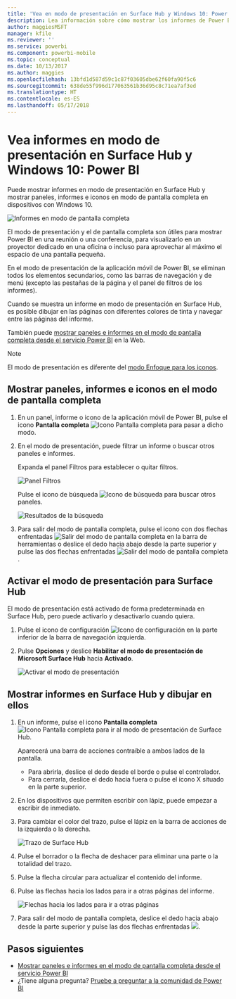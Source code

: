 ```yaml
---
title: 'Vea en modo de presentación en Surface Hub y Windows 10: Power BI'
description: Lea información sobre cómo mostrar los informes de Power BI en Surface Hub y cómo mostrar los paneles, informes e iconos de Power BI en modo de presentación en dispositivos con Windows 10.
author: maggiesMSFT
manager: kfile
ms.reviewer: ''
ms.service: powerbi
ms.component: powerbi-mobile
ms.topic: conceptual
ms.date: 10/13/2017
ms.author: maggies
ms.openlocfilehash: 13bfd1d587d59c1c87f03605dbe62f60fa90f5c6
ms.sourcegitcommit: 638de55f996d177063561b36d95c8c71ea7af3ed
ms.translationtype: HT
ms.contentlocale: es-ES
ms.lasthandoff: 05/17/2018
---
```

# <a name="view-reports-in-presentation-mode-on-surface-hub-and-windows-10---power-bi"></a>Vea informes en modo de presentación en Surface Hub y Windows 10: Power BI
Puede mostrar informes en modo de presentación en Surface Hub y mostrar paneles, informes e iconos en modo de pantalla completa en dispositivos con Windows 10. 

![Informes en modo de pantalla completa](media/mobile-windows-10-app-presentation-mode/power-bi-presentation-mode.png)

El modo de presentación y el de pantalla completa son útiles para mostrar Power BI en una reunión o una conferencia, para visualizarlo en un proyector dedicado en una oficina o incluso para aprovechar al máximo el espacio de una pantalla pequeña. 

En el modo de presentación de la aplicación móvil de Power BI, se eliminan todos los elementos secundarios, como las barras de navegación y de menú (excepto las pestañas de la página y el panel de filtros de los informes).

Cuando se muestra un informe en modo de presentación en Surface Hub, es posible dibujar en las páginas con diferentes colores de tinta y navegar entre las páginas del informe.

También puede [mostrar paneles e informes en el modo de pantalla completa desde el servicio Power BI](service-fullscreen-mode.md) en la Web.

> [!NOTE]
> El modo de presentación es diferente del [modo Enfoque para los iconos](mobile-tiles-in-the-mobile-apps.md).
> 
> 

## <a name="display-dashboards-reports-and-tiles-in-full-screen-mode"></a>Mostrar paneles, informes e iconos en el modo de pantalla completa
1. En un panel, informe o icono de la aplicación móvil de Power BI, pulse el icono **Pantalla completa** ![Icono Pantalla completa](media/mobile-windows-10-app-presentation-mode/power-bi-full-screen-icon.png) para pasar a dicho modo.
2. En el modo de presentación, puede filtrar un informe o buscar otros paneles e informes.
   
    Expanda el panel Filtros para establecer o quitar filtros.
   
    ![Panel Filtros](media/mobile-windows-10-app-presentation-mode/power-bi-windows-10-presentation-filter.png)
   
     Pulse el icono de búsqueda ![Icono de búsqueda](media/mobile-windows-10-app-presentation-mode/power-bi-windows-10-presentation-search-icon.png) para buscar otros paneles.
   
    ![Resultados de la búsqueda](media/mobile-windows-10-app-presentation-mode/power-bi-windows-10-search.png)
3. Para salir del modo de pantalla completa, pulse el icono con dos flechas enfrentadas ![Salir del modo de pantalla completa](media/mobile-windows-10-app-presentation-mode/power-bi-windows-10-exit-full-screen-icon.png) en la barra de herramientas o deslice el dedo hacia abajo desde la parte superior y pulse las dos flechas enfrentadas ![Salir del modo de pantalla completa](media/mobile-windows-10-app-presentation-mode/power-bi-windows-10-exit-full-screen-hub-icon.png).

## <a name="turn-on-presentation-mode-for-surface-hub"></a>Activar el modo de presentación para Surface Hub
El modo de presentación está activado de forma predeterminada en Surface Hub, pero puede activarlo y desactivarlo cuando quiera.

1. Pulse el icono de configuración ![Icono de configuración](media/mobile-windows-10-app-presentation-mode/power-bi-settings-icon.png) en la parte inferior de la barra de navegación izquierda.
2. Pulse **Opciones** y deslice **Habilitar el modo de presentación de Microsoft Surface Hub** hacia **Activado**.
   
    ![Activar el modo de presentación](media/mobile-windows-10-app-presentation-mode/power-bi-turn-on-presentation-mode.png)

## <a name="display-and-draw-on-reports-on-surface-hub"></a>Mostrar informes en Surface Hub y dibujar en ellos
1. En un informe, pulse el icono **Pantalla completa** ![Icono Pantalla completa](media/mobile-windows-10-app-presentation-mode/power-bi-full-screen-icon.png) para ir al modo de presentación de Surface Hub.
   
    Aparecerá una barra de acciones contraíble a ambos lados de la pantalla. 
   
   * Para abrirla, deslice el dedo desde el borde o pulse el controlador.
   * Para cerrarla, deslice el dedo hacia fuera o pulse el icono X situado en la parte superior.
2. En los dispositivos que permiten escribir con lápiz, puede empezar a escribir de inmediato. 
3. Para cambiar el color del trazo, pulse el lápiz en la barra de acciones de la izquierda o la derecha.
   
    ![Trazo de Surface Hub](media/mobile-windows-10-app-presentation-mode/power-bi-windows-10-surface-hub-ink.png)
4. Pulse el borrador o la flecha de deshacer para eliminar una parte o la totalidad del trazo.
5. Pulse la flecha circular para actualizar el contenido del informe.
6. Pulse las flechas hacia los lados para ir a otras páginas del informe.
   
    ![Flechas hacia los lados para ir a otras páginas](media/mobile-windows-10-app-presentation-mode/power-bi-windows-10-surface-hub-arrows.png)
7. Para salir del modo de pantalla completa, deslice el dedo hacia abajo desde la parte superior y pulse las dos flechas enfrentadas ![](media/mobile-windows-10-app-presentation-mode/power-bi-windows-10-exit-full-screen-hub-icon.png).

## <a name="next-steps"></a>Pasos siguientes
* [Mostrar paneles e informes en el modo de pantalla completa desde el servicio Power BI](service-fullscreen-mode.md)
* ¿Tiene alguna pregunta? [Pruebe a preguntar a la comunidad de Power BI](http://community.powerbi.com/)

